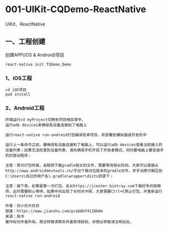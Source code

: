 # 001-UIKit-CQDemo-ReactNative
UIKit、ReactNative



## 一、工程创建

创建APP(iOS & Android)项目

```
react-native init TSDemo_Demo
```

### 1、iOS工程

```
cd iOS项目
pod install
```

### 2、Android工程

```
终端运行cd myProject切换到项目根目录中，
运行adb devices来确保有设备连接到了电脑上

运行react-native run-android打包编译安卓项目，并部署到模拟器或开发机中

运行上一条命令之前，要确保有设备连接到了电脑上，可以运行adb devices查看当前接入的设备列表；如果无法检查到设备列表，请先确保手机开启了开发者模式，同时要电脑上要安装手机的驱动程序；

注意：首次打包时候，会联网下载gradle相关的文件，需要等待很长时间，大家可以直接从http://www.androiddevtools.cn/手动下载对应版本的gradle文件，并手动拷贝解压到C:\Users\自己的用户名\.gradle\wrapper\dists目录下；

注意：接下来，如果是第一次打包，会从https://jcenter.bintray.com下载好多的依赖项，此时需要耐心等待，如果中间出现了长时间卡顿，大家需要Ctrl+C停止打包，并重新运行react-native run-android

作者：白小白大白白
链接：https://www.jianshu.com/p/ab8bf4128b0e
来源：简书
著作权归作者所有。商业转载请联系作者获得授权，非商业转载请注明出处。
```

